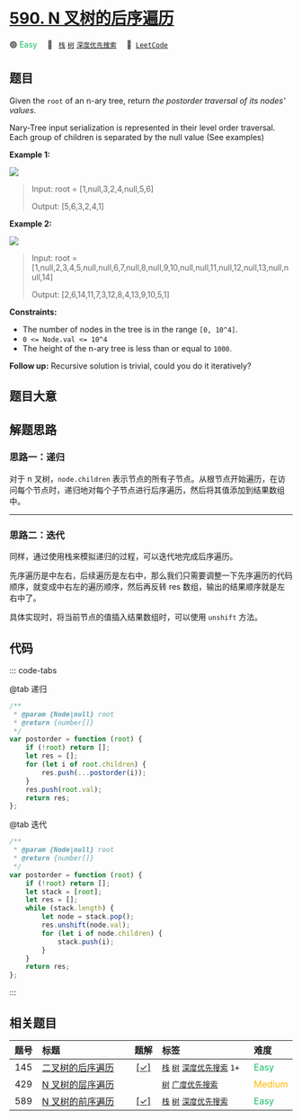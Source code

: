 # [590. N 叉树的后序遍历](https://leetcode.com/problems/n-ary-tree-postorder-traversal)

🟢 <font color=#15bd66>Easy</font>&emsp; 🔖&ensp; [`栈`](/leetcode/outline/tag/stack.md) [`树`](/leetcode/outline/tag/tree.md) [`深度优先搜索`](/leetcode/outline/tag/depth-first-search.md)&emsp; 🔗&ensp;[`LeetCode`](https://leetcode.com/problems/n-ary-tree-postorder-traversal)

## 题目

Given the `root` of an n-ary tree, return _the postorder traversal of its nodes' values_.

Nary-Tree input serialization is represented in their level order traversal.
Each group of children is separated by the null value (See examples)

**Example 1:**

![](https://assets.leetcode.com/uploads/2018/10/12/narytreeexample.png)

> Input: root = [1,null,3,2,4,null,5,6]
>
> Output: [5,6,3,2,4,1]

**Example 2:**

![](https://assets.leetcode.com/uploads/2019/11/08/sample_4_964.png)

> Input: root = [1,null,2,3,4,5,null,null,6,7,null,8,null,9,10,null,null,11,null,12,null,13,null,null,14]
>
> Output: [2,6,14,11,7,3,12,8,4,13,9,10,5,1]

**Constraints:**

- The number of nodes in the tree is in the range `[0, 10^4]`.
- `0 <= Node.val <= 10^4`
- The height of the n-ary tree is less than or equal to `1000`.

**Follow up:** Recursive solution is trivial, could you do it iteratively?

## 题目大意

## 解题思路

### 思路一：递归

对于 n 叉树，`node.children` 表示节点的所有子节点。从根节点开始遍历，在访问每个节点时，递归地对每个子节点进行后序遍历，然后将其值添加到结果数组中。

---

### 思路二：迭代

同样，通过使用栈来模拟递归的过程，可以迭代地完成后序遍历。

先序遍历是中左右，后续遍历是左右中，那么我们只需要调整一下先序遍历的代码顺序，就变成中右左的遍历顺序，然后再反转 res 数组，输出的结果顺序就是左右中了。

具体实现时，将当前节点的值插入结果数组时，可以使用 `unshift` 方法。

## 代码

::: code-tabs

@tab 递归

```javascript
/**
 * @param {Node|null} root
 * @return {number[]}
 */
var postorder = function (root) {
	if (!root) return [];
	let res = [];
	for (let i of root.children) {
		res.push(...postorder(i));
	}
	res.push(root.val);
	return res;
};
```

@tab 迭代

```javascript
/**
 * @param {Node|null} root
 * @return {number[]}
 */
var postorder = function (root) {
	if (!root) return [];
	let stack = [root];
	let res = [];
	while (stack.length) {
		let node = stack.pop();
		res.unshift(node.val);
		for (let i of node.children) {
			stack.push(i);
		}
	}
	return res;
};
```

:::

## 相关题目

<!-- prettier-ignore -->
| 题号 | 标题 | 题解 | 标签 | 难度 |
| :------: | :------ | :------: | :------ | :------ |
| 145 | [二叉树的后序遍历](https://leetcode.com/problems/binary-tree-postorder-traversal) | [[✓]](/leetcode/problem/0145.md) |  [`栈`](/leetcode/outline/tag/stack.md) [`树`](/leetcode/outline/tag/tree.md) [`深度优先搜索`](/leetcode/outline/tag/depth-first-search.md) `1+` | <font color=#15bd66>Easy</font> |
| 429 | [N 叉树的层序遍历](https://leetcode.com/problems/n-ary-tree-level-order-traversal) |  |  [`树`](/leetcode/outline/tag/tree.md) [`广度优先搜索`](/leetcode/outline/tag/breadth-first-search.md) | <font color=#ffb800>Medium</font> |
| 589 | [N 叉树的前序遍历](https://leetcode.com/problems/n-ary-tree-preorder-traversal) | [[✓]](/leetcode/problem/0589.md) |  [`栈`](/leetcode/outline/tag/stack.md) [`树`](/leetcode/outline/tag/tree.md) [`深度优先搜索`](/leetcode/outline/tag/depth-first-search.md) | <font color=#15bd66>Easy</font> |

<style>
.blue {
    background-color: #096dd9;
    padding: 0.25rem 0.5rem;
    margin: 0;
    font-size: 0.85em;
    border-radius: 3px;
    color: white;
    font-weight: 500;
}
table th:first-of-type { width: 10%; }
table th:nth-of-type(2) { width: 35%; }
table th:nth-of-type(3) { width: 10%; }
table th:nth-of-type(4) { width: 35%; }
table th:nth-of-type(5) { width: 10%; }
</style>
